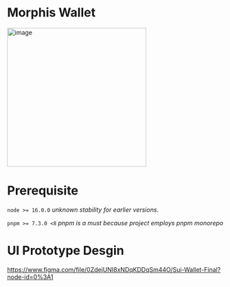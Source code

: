 # Morphis Wallet

<img width="324" alt="image" src="https://user-images.githubusercontent.com/22234622/199186970-459a18ee-bf9a-4381-b763-b2ecd0017ce9.png">

# Prerequisite
`node >= 16.0.0` *unknown stability for earlier versions*.

`pnpm >= 7.3.0 <8` *pnpm is a must because project employs pnpm monorepo*

# UI Prototype Desgin
https://www.figma.com/file/0ZdejUNI8xNDqKDDqSm44O/Sui-Wallet-Final?node-id=0%3A1

